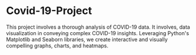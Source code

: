 # Covid-19-Project
 This project involves a thorough analysis of COVID-19 data. It involves, data visualization in conveying complex COVID-19 insights. Leveraging Python's Matplotlib and Seaborn libraries, we create interactive and visually compelling graphs, charts, and heatmaps.
